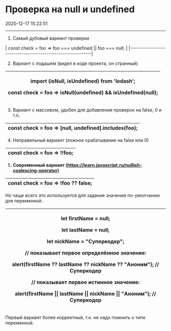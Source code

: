﻿# Проверка на null и undefined
2020-12-17 15:22:51
            
---


1.  Самый дубовый вариант проверки


| const check = foo => foo === undefined || foo === null; |
|-----------------------------------------------------------|


2.  Вариант с лодашем (видел в коде проекта, он странный)


<table><colgroup><col style="width: 100%" /></colgroup><thead><tr class="header"><th><p>import {isNull, isUndefined} from 'lodash';</p><p>
</p><p>const check = foo =&gt; isNull(undefined) &amp;&amp; isUndefined(null);</p></th></tr></thead><tbody></tbody></table>


3.  Вариант с массивом, удобен для добавления проверок на false, 0 и т.п.


| const check = foo => [null, undefined].includes(foo); |
|---------------------------------------------------------|


4.  Неправильный вариант (ложное срабатывание на false или 0)
> 

| const check = foo => !!foo; |
|-----------------------------|


5.  **Современный вариант (<https://learn.javascript.ru/nullish-coalescing-operator>)**


| **const check = foo => !foo ?? false;** |
|-----------------------------------------|




Но чаще всего это используется для задания значения по-умолчанию для переменной.


<table><colgroup><col style="width: 100%" /></colgroup><thead><tr class="header"><th><p>let firstName = null;</p><p>let lastName = null;</p><p>let nickName = "Суперкодер";</p><p>
</p><p>// показывает первое определённое значение:</p><p>alert(firstName ?? lastName ?? nickName ?? "Аноним"); // Суперкодер</p><p>
</p><p>// показывает первое истинное значение:</p><p>alert(firstName || lastName || nickName || "Аноним"); // Суперкодер</p></th></tr></thead><tbody></tbody></table>


Первый вариант более корректный, т.к. не надо помнить о типе переменной.




